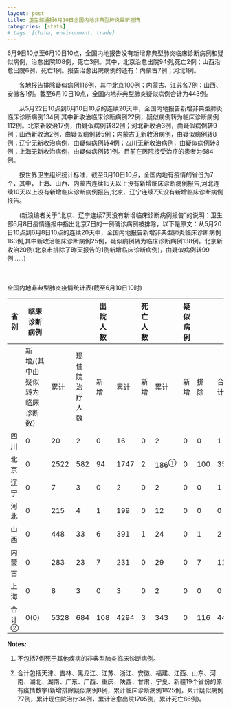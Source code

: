 ```yaml
---
layout: post
title: 卫生部通报6月10日全国内地非典型肺炎最新疫情
categories: [stats]
# tags: [china, environment, trade]
---
```


6月9日10点至6月10日10点，全国内地报告没有新增非典型肺炎临床诊断病例和疑似病例，治愈出院108例，死亡3例。其中，北京治愈出院94例,死亡2例；山西治愈出院6例，死亡1例。报告治愈出院病例的还有：内蒙古7例；河北1例。

　　各地报告排除疑似病例116例，其中北京100例；内蒙古、江苏各7例；山西、安徽各1例。截至6月10日10点，全国内地非典型肺炎疑似病例合计为443例。


　　从5月22日10点到6月10日10点的连续20天中，全国内地报告新增非典型肺炎临床诊断病例134例,其中新收治临床诊断病例22例，疑似病例转为临床诊断病例112例。北京新收治17例，由疑似病例转82例；河北新收治3例，由疑似病例转9例；山西新收治2例，由疑似病例转5例；内蒙古无新收治病例，由疑似病例转8例；辽宁无新收治病例，由疑似病例转4例；四川无新收治病例，由疑似病例转3例；上海无新收治病例，由疑似病例转1例。目前在医院接受治疗的患者为684例。

　　按世界卫生组织统计标准，截至6月10日10点，全国内地有疫情的省份为7个，其中，上海、山西、内蒙古连续15天以上没有新增临床诊断病例报告,河北连续10天以上没有新增临床诊断病例报告,北京、辽宁连续7天没有新增临床诊断病例报告。

　　(新浪编者关于“北京、辽宁连续7天没有新增临床诊断病例报告”的说明：卫生部6月8日疫情通报中指出北京7日的一例确诊病例被排除，以下是原文：从5月20日10点到6月8日10点的连续20天中，全国内地报告新增非典型肺炎临床诊断病例163例,其中新收治临床诊断病例25例，疑似病例转为临床诊断病例138例。北京新收治20例(北京市排除了昨天报告的1例新增临床诊断病例)，由疑似病例转99例……)

　　

全国内地非典型肺炎疫情统计表(截至6月10日10时)


| 省 别             | 临床诊断病例            |      |  | 出院人数 |      | 死亡人数 |                 | 疑似病例 |     |     |
| --------------- | ----------------- | ---- | ------ | ---- | ---- | ---- | --------------- | ---- | --- | --- |
|                 | 新增/(其中由疑似转为临床诊断数） | 累计   | 现住院治疗人数     | 新增   | 累计   | 新增   | 累计              | 新增   | 排除  | 合计  |
| 四川              | 0                 | 20   | 2      | 0    | 16   | 0    | 2               | 0    | 0   | 1   |
| 北京              | 0                 | 2522 | 582    | 94   | 1747 | 2    | 186<sup>①</sup> | 0    | 100 | 351 |
| 辽宁              | 0                 | 7    | 3      | 0    | 2    | 0    | 2               | 0    | 0   | 1   |
| 河北              | 0                 | 215  | 4      | 1    | 199  | 0    | 12              | 0    | 0   | 0   |
| 山西              | 0                 | 448  | 33     | 6    | 391  | 1    | 24              | 0    | 1   | 2   |
| 内蒙古             | 0                 | 283  | 23     | 7    | 231  | 0    | 29              | 0    | 7   | 11  |
| 上海              | 0                 | 8    | 3      | 0    | 3    | 0    | 2               | 0    | 0   | 0   |
| 合 计<sup>②</sup> | 0(0)              | 5328 | 684    | 108  | 4294 | 3    | 343             | 0    | 116 | 443 |


**Notes:**
1. 不包括7例死于其他疾病的非典型肺炎临床诊断病例。

2. 合计包括天津、吉林、黑龙江、江苏、浙江、安徽、福建、江西、山东、河南、湖北、湖南、广东、广西、重庆、陕西、甘肃、宁夏、新疆19个省份的原有疫情数字(新增排除疑似病例8例，累计临床诊断病例1825例，累计疑似病例77例，累计现住院治疗34例，累计治愈出院1705例，累计死亡86例)。
